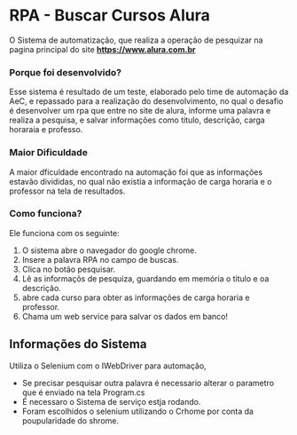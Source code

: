 # RPA - Buscar Cursos Alura
O Sistema de automatização, que realiza a operação de pesquizar na pagina principal do site <b>https://www.alura.com.br</b>

### Porque foi desenvolvido?
Esse sistema é resultado de um teste, elaborado pelo time de automação da AeC, e repassado para a realização do desenvolvimento, no qual o desafio é desenvolver um rpa que entre no site de alura, informe uma palavra e realiza a pesquisa, e salvar informações como titulo, descrição, carga horaraia e professo.

### Maior Dificuldade
A maior dficuldade encontrado na automação foi que as informações estavão divididas, no qual não existia a informação de carga horaria e  o professor na tela de resultados.

### Como funciona?
Ele funciona com os seguinte:

1. O sistema abre o navegador do google chrome.
2. Insere a palavra RPA no campo de buscas.
3. Clica no botão pesquisar.
4. Lê as informaçõs de pesquiza, guardando em memória o  titulo e oa descrição.
5. abre cada curso para obter as informações de carga horaria e professor.
6. Chama um web service para salvar os dados em banco!

## Informações do Sistema
Utiliza o Selenium com o IWebDriver para automação, 

- Se precisar pesquisar outra palavra é necessario alterar o parametro que é enviado na tela Program.cs
- É necessaro o Sistema de serviço estja rodando.
- Foram escolhidos o selenium  utilizando o Crhome por conta da poupularidade do shrome.

